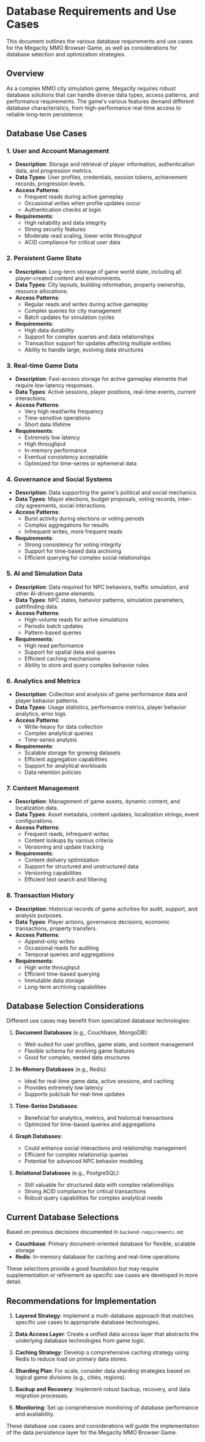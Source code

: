 # Database Requirements and Use Cases

This document outlines the various database requirements and use cases for the Megacity MMO Browser Game, as well as considerations for database selection and optimization strategies.

## Overview

As a complex MMO city simulation game, Megacity requires robust database solutions that can handle diverse data types, access patterns, and performance requirements. The game's various features demand different database characteristics, from high-performance real-time access to reliable long-term persistence.

## Database Use Cases

### 1. User and Account Management
- **Description**: Storage and retrieval of player information, authentication data, and progression metrics.
- **Data Types**: User profiles, credentials, session tokens, achievement records, progression levels.
- **Access Patterns**: 
  - Frequent reads during active gameplay
  - Occasional writes when profile updates occur
  - Authentication checks at login
- **Requirements**:
  - High reliability and data integrity
  - Strong security features
  - Moderate read scaling, lower write throughput
  - ACID compliance for critical user data

### 2. Persistent Game State
- **Description**: Long-term storage of game world state, including all player-created content and environments.
- **Data Types**: City layouts, building information, property ownership, resource allocations.
- **Access Patterns**:
  - Regular reads and writes during active gameplay
  - Complex queries for city management
  - Batch updates for simulation cycles
- **Requirements**:
  - High data durability
  - Support for complex queries and data relationships
  - Transaction support for updates affecting multiple entities
  - Ability to handle large, evolving data structures

### 3. Real-time Game Data
- **Description**: Fast-access storage for active gameplay elements that require low-latency responses.
- **Data Types**: Active sessions, player positions, real-time events, current interactions.
- **Access Patterns**:
  - Very high read/write frequency
  - Time-sensitive operations
  - Short data lifetime
- **Requirements**:
  - Extremely low latency
  - High throughput
  - In-memory performance
  - Eventual consistency acceptable
  - Optimized for time-series or ephemeral data

### 4. Governance and Social Systems
- **Description**: Data supporting the game's political and social mechanics.
- **Data Types**: Mayor elections, budget proposals, voting records, inter-city agreements, social interactions.
- **Access Patterns**:
  - Burst activity during elections or voting periods
  - Complex aggregations for results
  - Infrequent writes, more frequent reads
- **Requirements**:
  - Strong consistency for voting integrity
  - Support for time-based data archiving
  - Efficient querying for complex social relationships

### 5. AI and Simulation Data
- **Description**: Data required for NPC behaviors, traffic simulation, and other AI-driven game elements.
- **Data Types**: NPC states, behavior patterns, simulation parameters, pathfinding data.
- **Access Patterns**:
  - High-volume reads for active simulations
  - Periodic batch updates
  - Pattern-based queries
- **Requirements**:
  - High read performance
  - Support for spatial data and queries
  - Efficient caching mechanisms
  - Ability to store and query complex behavior rules

### 6. Analytics and Metrics
- **Description**: Collection and analysis of game performance data and player behavior patterns.
- **Data Types**: Usage statistics, performance metrics, player behavior analytics, error logs.
- **Access Patterns**:
  - Write-heavy for data collection
  - Complex analytical queries
  - Time-series analysis
- **Requirements**:
  - Scalable storage for growing datasets
  - Efficient aggregation capabilities
  - Support for analytical workloads
  - Data retention policies

### 7. Content Management
- **Description**: Management of game assets, dynamic content, and localization data.
- **Data Types**: Asset metadata, content updates, localization strings, event configurations.
- **Access Patterns**:
  - Frequent reads, infrequent writes
  - Content lookups by various criteria
  - Versioning and update tracking
- **Requirements**:
  - Content delivery optimization
  - Support for structured and unstructured data
  - Versioning capabilities
  - Efficient text search and filtering

### 8. Transaction History
- **Description**: Historical records of game activities for audit, support, and analysis purposes.
- **Data Types**: Player actions, governance decisions, economic transactions, property transfers.
- **Access Patterns**:
  - Append-only writes
  - Occasional reads for auditing
  - Temporal queries and aggregations
- **Requirements**:
  - High write throughput
  - Efficient time-based querying
  - Immutable data storage
  - Long-term archiving capabilities

## Database Selection Considerations

Different use cases may benefit from specialized database technologies:

1. **Document Databases** (e.g., Couchbase, MongoDB):
   - Well-suited for user profiles, game state, and content management
   - Flexible schema for evolving game features
   - Good for complex, nested data structures

2. **In-Memory Databases** (e.g., Redis):
   - Ideal for real-time game data, active sessions, and caching
   - Provides extremely low latency
   - Supports pub/sub for real-time updates

3. **Time-Series Databases**:
   - Beneficial for analytics, metrics, and historical transactions
   - Optimized for time-based queries and aggregations

4. **Graph Databases**:
   - Could enhance social interactions and relationship management
   - Efficient for complex relationship queries
   - Potential for advanced NPC behavior modeling

5. **Relational Databases** (e.g., PostgreSQL):
   - Still valuable for structured data with complex relationships
   - Strong ACID compliance for critical transactions
   - Robust query capabilities for complex analytical needs

## Current Database Selections

Based on previous decisions documented in `backend-requirements.md`:

- **Couchbase**: Primary document-oriented database for flexible, scalable storage
- **Redis**: In-memory database for caching and real-time operations

These selections provide a good foundation but may require supplementation or refinement as specific use cases are developed in more detail.

## Recommendations for Implementation

1. **Layered Strategy**: Implement a multi-database approach that matches specific use cases to appropriate database technologies.

2. **Data Access Layer**: Create a unified data access layer that abstracts the underlying database technologies from game logic.

3. **Caching Strategy**: Develop a comprehensive caching strategy using Redis to reduce load on primary data stores.

4. **Sharding Plan**: For scale, consider data sharding strategies based on logical game divisions (e.g., cities, regions).

5. **Backup and Recovery**: Implement robust backup, recovery, and data migration processes.

6. **Monitoring**: Set up comprehensive monitoring of database performance and availability.

These database use cases and considerations will guide the implementation of the data persistence layer for the Megacity MMO Browser Game. 